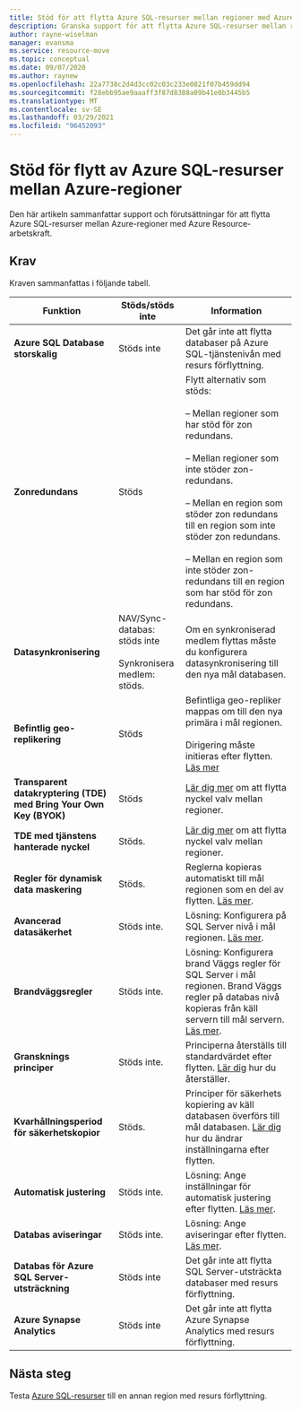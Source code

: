```yaml
---
title: Stöd för att flytta Azure SQL-resurser mellan regioner med Azure Resource-arbetskraft.
description: Granska support för att flytta Azure SQL-resurser mellan regioner med Azure Resource-arbetskraften.
author: rayne-wiselman
manager: evansma
ms.service: resource-move
ms.topic: conceptual
ms.date: 09/07/2020
ms.author: raynew
ms.openlocfilehash: 22a7738c2d4d3cc02c03c233e0821f07b459dd94
ms.sourcegitcommit: f28ebb95ae9aaaff3f87d8388a09b41e0b3445b5
ms.translationtype: MT
ms.contentlocale: sv-SE
ms.lasthandoff: 03/29/2021
ms.locfileid: "96452093"
---
```

# <a name="support-for-moving-azure-sql-resources-between-azure-regions"></a>Stöd för flytt av Azure SQL-resurser mellan Azure-regioner

Den här artikeln sammanfattar support och förutsättningar för att flytta Azure SQL-resurser mellan Azure-regioner med Azure Resource-arbetskraft.

## <a name="requirements"></a>Krav

Kraven sammanfattas i följande tabell.

**Funktion** | **Stöds/stöds inte** | **Information**
--- | --- | ---
**Azure SQL Database storskalig** | Stöds inte | Det går inte att flytta databaser på Azure SQL-tjänstenivån med resurs förflyttning.
**Zonredundans** | Stöds |  Flytt alternativ som stöds:<br/><br/> – Mellan regioner som har stöd för zon redundans.<br/><br/> – Mellan regioner som inte stöder zon-redundans.<br/><br/> – Mellan en region som stöder zon redundans till en region som inte stöder zon redundans.<br/><br/> – Mellan en region som inte stöder zon-redundans till en region som har stöd för zon redundans. 
**Datasynkronisering** | NAV/Sync-databas: stöds inte<br/><br/> Synkronisera medlem: stöds. | Om en synkroniserad medlem flyttas måste du konfigurera datasynkronisering till den nya mål databasen.
**Befintlig geo-replikering** | Stöds | Befintliga geo-repliker mappas om till den nya primära i mål regionen.<br/><br/> Dirigering måste initieras efter flytten. [Läs mer](../azure-sql/database/active-geo-replication-configure-portal.md)
**Transparent datakryptering (TDE) med Bring Your Own Key (BYOK)** | Stöds | [Lär dig mer](../key-vault/general/move-region.md) om att flytta nyckel valv mellan regioner.
**TDE med tjänstens hanterade nyckel** | Stöds. |  [Lär dig mer](../key-vault/general/move-region.md) om att flytta nyckel valv mellan regioner.
**Regler för dynamisk data maskering** | Stöds. | Reglerna kopieras automatiskt till mål regionen som en del av flytten. [Läs mer](../azure-sql/database/dynamic-data-masking-configure-portal.md).
**Avancerad datasäkerhet** | Stöds inte. | Lösning: Konfigurera på SQL Server nivå i mål regionen. [Läs mer](../azure-sql/database/azure-defender-for-sql.md).
**Brandväggsregler** | Stöds inte. | Lösning: Konfigurera brand Väggs regler för SQL Server i mål regionen. Brand Väggs regler på databas nivå kopieras från käll servern till mål servern. [Läs mer](../azure-sql/database/firewall-create-server-level-portal-quickstart.md).
**Gransknings principer** | Stöds inte. | Principerna återställs till standardvärdet efter flytten. [Lär dig](../azure-sql/database/auditing-overview.md) hur du återställer.
**Kvarhållningsperiod för säkerhetskopior** | Stöds. | Principer för säkerhets kopiering av käll databasen överförs till mål databasen. [Lär dig](../azure-sql/database/long-term-backup-retention-configure.md) hur du ändrar inställningarna efter flytten.
**Automatisk justering** | Stöds inte. | Lösning: Ange inställningar för automatisk justering efter flytten. [Läs mer](../azure-sql/database/automatic-tuning-enable.md).
**Databas aviseringar** | Stöds inte. | Lösning: Ange aviseringar efter flytten. [Läs mer](../azure-sql/database/alerts-insights-configure-portal.md).
**Databas för Azure SQL Server-utsträckning** | Stöds inte | Det går inte att flytta SQL Server-utsträckta databaser med resurs förflyttning.
**Azure Synapse Analytics** | Stöds inte | Det går inte att flytta Azure Synapse Analytics med resurs förflyttning.
## <a name="next-steps"></a>Nästa steg

Testa [Azure SQL-resurser](tutorial-move-region-sql.md) till en annan region med resurs förflyttning.